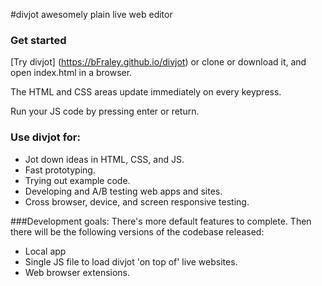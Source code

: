 #divjot
awesomely plain live web editor

### Get started
[Try divjot] (https://bFraley.github.io/divjot)
or clone or download it, and open index.html in a browser.

The HTML and CSS areas update immediately on every keypress.

Run your JS code by pressing enter or return.

### Use divjot for:
- Jot down ideas in HTML, CSS, and JS.
- Fast prototyping.
- Trying out example code.
- Developing and A/B testing web apps and sites.
- Cross browser, device, and screen responsive testing.
 
###Development goals:
There's more default features to complete.
Then there will be the following versions of the codebase released:
- Local app
- Single JS file to load divjot 'on top of' live websites.
- Web browser extensions.

